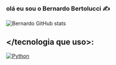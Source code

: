 ### olá eu sou o Bernardo Bertolucci ✍️

![Bernardo GitHub stats](https://github-readme-stats.vercel.app/api?username=tupik123&show_icons=true&theme=dracula)


##  </tecnologia que uso>:

[![Python](https://img.shields.io/badge/Python-14354C?style=for-the-badge&logo=python&logoColor=white)]()
